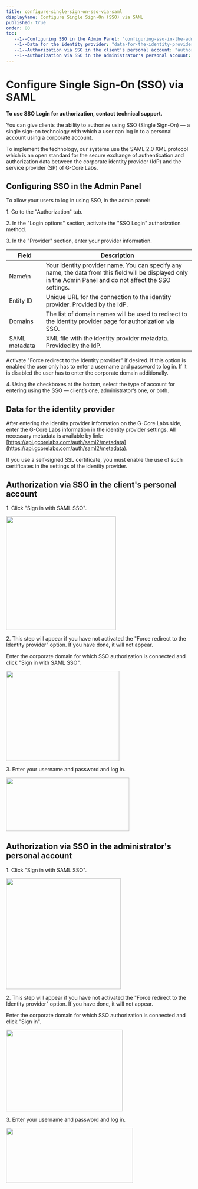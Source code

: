 ```yaml
---
title: configure-single-sign-on-sso-via-saml
displayName: Configure Single Sign-On (SSO) via SAML
published: true
order: 80
toc:
   --1--Configuring SSO in the Admin Panel: "configuring-sso-in-the-admin-panel"
   --1--Data for the identity provider: "data-for-the-identity-provider"
   --1--Authorization via SSO in the client's personal account: "authorization-via-sso-in-the-clients-personal-account"
   --1--Authorization via SSO in the administrator's personal account: "authorization-via-sso-in-the-administrators-personal-account"
---
```


# Configure Single Sign-On (SSO) via SAML

**To use SSO Login for authorization, contact technical support.**   

You can give clients the ability to authorize using SSO (Single Sign-On) — a single sign-on technology with which a user can log in to a personal account using a corporate account.

To implement the technology, our systems use the SAML 2.0 XML protocol which is an open standard for the secure exchange of authentication and authorization data between the corporate identity provider (IdP) and the service provider (SP) of G-Core Labs.

  
  
  

Configuring SSO in the Admin Panel
----------------------------------

[<img title="" src="https://reseller.support.gcore.com/hc/article_attachments/4410538997393/image-0.png" alt="">](https://reseller.gcorelabs.com/hc/article_attachments/4410538997393/image-0.png)To allow your users to log in using SSO, in the admin panel:

1\. Go to the "Authorization" tab.

2\. In the "Login options" section, activate the "SSO Login" authorization method.

3\. In the "Provider" section, enter your provider information.

| Field | Description                                                                                                                                  |
|-------|----------------------------------------------------------------------------------------------------------------------------------------------|
| Name\n | Your identity provider name. You can specify any name, the data from this field will be displayed only in the Admin Panel and do not affect the SSO settings. |
| Entity ID | Unique URL for the connection to the identity provider. Provided by the IdP.                                                                 |
| Domains | The list of domain names will be used to redirect to the identity provider page for authorization via SSO.                                   |
| SAML metadata | XML file with the identity provider metadata. Provided by the IdP.                                                                           |


Activate "Force redirect to the Identity provider" if desired. If this option is enabled the user only has to enter a username and password to log in. If it is disabled the user has to enter the corporate domain additionally.

4\. Using the checkboxes at the bottom, select the type of account for entering using the SSO — client’s one, administrator’s one, or both.

Data for the identity provider
------------------------------

After entering the identity provider information on the G-Core Labs side, enter the G-Core Labs information in the identity provider settings. All necessary metadata is available by link: [https://api.gcorelabs.com/auth/saml2/metadata](https://api.gcorelabs.com/auth/saml2/metadata).

If you use a self-signed SSL certificate, you must enable the use of such certificates in the settings of the identity provider.

Authorization via SSO in the client's personal account
------------------------------------------------------

1\. Click "Sign in with SAML SSO".

[<img title="" src="https://reseller.support.gcore.com/hc/article_attachments/4410538999825/image-7.png" alt="" width="298" height="309">](https://reseller.gcorelabs.com/hc/article_attachments/4410538999825/image-7.png)

2\. This step will appear if you have not activated the "Force redirect to the Identity provider" option. If you have done, it will not appear.

Enter the corporate domain for which SSO authorization is connected and click "Sign in with SAML SSO".

[<img title="" src="https://reseller.support.gcore.com/hc/article_attachments/4410532177937/image-8.png" alt="" width="307" height="245">](https://reseller.gcorelabs.com/hc/article_attachments/4410532177937/image-8.png)

3\. Enter your username and password and log in.

[<img title="" src="https://reseller.support.gcore.com/hc/article_attachments/4410539000081/image-9.png" alt="" width="334" height="145">](https://reseller.gcorelabs.com/hc/article_attachments/4410539000081/image-9.png)

Authorization via SSO in the administrator's personal account
-------------------------------------------------------------

1\. Click "Sign in with SAML SSO".

[<img title="" src="https://reseller.support.gcore.com/hc/article_attachments/4410532177681/image-4.png" alt="" width="311" height="301">](https://reseller.gcorelabs.com/hc/article_attachments/4410532177681/image-4.png)

2\. This step will appear if you have not activated the "Force redirect to the Identity provider" option. If you have done, it will not appear.

Enter the corporate domain for which SSO authorization is connected and click "Sign in".

[<img title="" src="https://reseller.support.gcore.com/hc/article_attachments/4410538999569/image-5.png" alt="" width="316" height="221">](https://reseller.gcorelabs.com/hc/article_attachments/4410538999569/image-5.png)

3\. Enter your username and password and log in.

[<img title="" src="https://reseller.support.gcore.com/hc/article_attachments/4410539000081/image-9.png" alt="" width="344" height="149">](https://reseller.gcorelabs.com/hc/article_attachments/4410539000081/image-9.png)